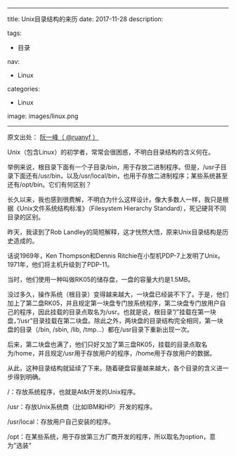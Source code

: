 ----
title: Unix目录结构的来历
date: 2017-11-28
description: 

tags:
- 目录

nav:
- Linux

categories:
- Linux

image: images/linux.png

----
原文出处： [阮一峰（ @ruanyf ）](http://www.ruanyifeng.com/blog/2012/02/a_history_of_unix_directory_structure.html)   

Unix（包含Linux）的初学者，常常会很困惑，不明白目录结构的含义何在。

举例来说，根目录下面有一个子目录/bin，用于存放二进制程序。但是，/usr子目录下面还有/usr/bin，以及/usr/local/bin，也用于存放二进制程序；某些系统甚至还有/opt/bin。它们有何区别？

长久以来，我也感到很费解，不明白为什么这样设计。像大多数人一样，我只是根据《Unix文件系统结构标准》（Filesystem Hierarchy Standard），死记硬背不同目录的区别。

昨天，我读到了Rob Landley的简短解释，这才恍然大悟，原来Unix目录结构是历史造成的。

话说1969年，Ken Thompson和Dennis Ritchie在小型机PDP-7上发明了Unix。1971年，他们将主机升级到了PDP-11。

当时，他们使用一种叫做RK05的储存盘，一盘的容量大约是1.5MB。

没过多久，操作系统（根目录）变得越来越大，一块盘已经装不下了。于是，他们加上了第二盘RK05，并且规定第一块盘专门放系统程序，第二块盘专门放用户自己的程序，因此挂载的目录点取名为/usr。也就是说，根目录”/”挂载在第一块盘，”/usr”目录挂载在第二块盘。除此之外，两块盘的目录结构完全相同，第一块盘的目录（/bin, /sbin, /lib, /tmp…）都在/usr目录下重新出现一次。

后来，第二块盘也满了，他们只好又加了第三盘RK05，挂载的目录点取名为/home，并且规定/usr用于存放用户的程序，/home用于存放用户的数据。

从此，这种目录结构就延续了下来。随着硬盘容量越来越大，各个目录的含义进一步得到明确。

/：存放系统程序，也就是At&t开发的Unix程序。

/usr：存放Unix系统商（比如IBM和HP）开发的程序。

/usr/local：存放用户自己安装的程序。

/opt：在某些系统，用于存放第三方厂商开发的程序，所以取名为option，意为”选装”